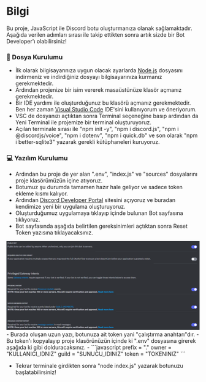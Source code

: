 # Bilgi
Bu proje, JavaScript ile Discord botu oluşturmanıza olanak sağlamaktadır. Aşağıda verilen adımları sırası ile takip ettikten sonra artık sizde bir Bot Developer'ı olabilirsiniz!

### 📁 Dosya Kurulumu
- İlk olarak bilgisayarınıza uygun olacak ayarlarda [Node.js](https://nodejs.org/en) dosyasını indirmeniz ve indirdiğiniz dosyayı bilgisayarınıza kurmanız gerekmektedir.
- Ardından projenize bir isim vererek masaüstünüze klasör açmanız gerekmektedir.
- Bir IDE yardımı ile oluşturduğunuz bu klasörü açmanız gerekmektedir. Ben her zaman [Visual Studio Code](https://code.visualstudio.com) IDE'sini kullanıyorum ve öneriyorum.
- VSC de dosyanızı açtıktan sonra Terminal seçeneğine basıp ardından da Yeni Terminal ile projemize bir terminal oluşturuyoruz.
- Açılan terminale sırası ile "npm init -y", "npm i discord.js", "npm i @discordjs/voice", "npm i dotenv", "npm i quick.db" ve son olarak "npm i better-sqlite3" yazarak gerekli kütüphaneleri kuruyoruz.

### 💻 Yazılım Kurulumu
- Ardından bu proje de yer alan ".env", "index.js" ve "sources" dosyalarını proje klasörümüzün içine atıyoruz.
- Botumuz şu durumda tamamen hazır hale geliyor ve sadece token ekleme kısmı kalıyor.
- Ardından [Discord Developer Portal](https://discord.com/developers/applications) sitesini açıyoruz ve buradan kendimize yeni bir uygulama oluşturuyoruz.
- Oluşturduğumuz uygulamaya tıklayıp içinde bulunan Bot sayfasına tıklıyoruz.
- Bot sayfasında aşağıda belirtilen gereksinimleri açtıktan sonra Reset Token yazısına tıklayacaksınız.
<img src="https://github.com/ahmetalpcinar/ahmetalpcinar/blob/main/PNG/image.png">
- Burada oluşan uzun yazı, botunuza ait token yani "çalıştırma anahtarı"dır.
- Bu token'ı kopyalayıp proje klasörünüzün içinde ki ".env" dosyasına girerek aşağıda ki gibi dolduracaksınız.
- 
```javascript
prefix = "."
owner = "KULLANICI_IDNIZ"
guild = "SUNUCU_IDINIZ"
token = "TOKENINIZ"
```

- Tekrar terminale girdikten sonra "node index.js" yazarak botunuzu başlatabilirsiniz!
